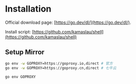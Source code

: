 # Installation

Official download page: [https://go.dev/dl/](https://go.dev/dl/).

Install script: [https://github.com/kamaslau/shell](https://github.com/kamaslau/shell)

## Setup Mirror

```bash
go env -w GOPROXY=https://goproxy.io,direct # 官方
go env -w GOPROXY=https://goproxy.cn,direct # 七牛云

go env GOPROXY
```
